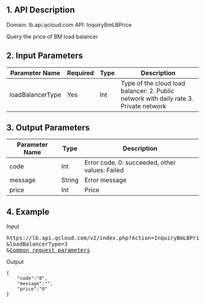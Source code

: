 ## 1. API Description
Domain: lb.api.qcloud.com
API: InquiryBmLBPrice

Query the price of BM load balancer

## 2. Input Parameters
| Parameter Name | Required | Type | Description |
|---------|---------|---------|---------|
| loadBalancerType | Yes | Int | Type of the cloud load balancer: 2. Public network with daily rate 3. Private network |


## 3. Output Parameters
| Parameter Name | Type | Description |
|---------|---------|---------|
| code | Int | Error code, 0:  succeeded, other values:  Failed |
| message | String | Error message |
| price | Int | Price |


## 4. Example
Input
<pre>
https://lb.api.qcloud.com/v2/index.php?Action=InquiryBmLBPrice
&loadBalancerType=3
&<a href="https://www.qcloud.com/doc/api/229/6976">Common request parameters</a>
</pre>
Output
```
{
    "code":"0",
    "message":"",
    "price":"0"
}
```


